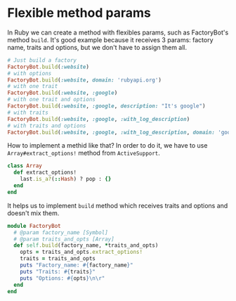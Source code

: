 # Flexible method params

In Ruby we can create a method with flexibles params, such as FactoryBot's method `build`. It's good example because it receives 3 params: factory name, traits and options, but we don't have to assign them all.

```ruby
# Just build a factory
FactoryBot.build(:website)
# with options
FactoryBot.build(:website, domain: 'rubyapi.org')
# with one trait
FactoryBot.build(:website, :google)
# with one trait and options
FactoryBot.build(:website, :google, description: "It's google")
# with traits
FactoryBot.build(:website, :google, :with_log_description)
# with traits and options
FactoryBot.build(:website, :google, :with_log_description, domain: 'google.it')
```

How to implement a methid like that? In order to do it, we have to use `Array#extract_options!` method from `ActiveSupport`.

```ruby
class Array
  def extract_options!
    last.is_a?(::Hash) ? pop : {}
  end
end
```

It helps us to implement `build` method which receives traits and options and doesn't mix them.

```ruby
module FactoryBot
  # @param factory_name [Symbol]
  # @param traits_and_opts [Array]
  def self.build(factory_name, *traits_and_opts)
    opts = traits_and_opts.extract_options!
    traits = traits_and_opts
    puts "Factory_name: #{factory_name}"
    puts "Traits: #{traits}"
    puts "Options: #{opts}\n\r"
  end
end
```
